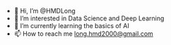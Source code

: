 - 👋 Hi, I’m @HMDLong
- 👀 I’m interested in Data Science and Deep Learning
- 🌱 I’m currently learning the basics of AI
- 📫 How to reach me long.hmd2000@gmail.com

<!---
HMDLong/HMDLong is a ✨ special ✨ repository because its `README.md` (this file) appears on your GitHub profile.
You can click the Preview link to take a look at your changes.
--->
